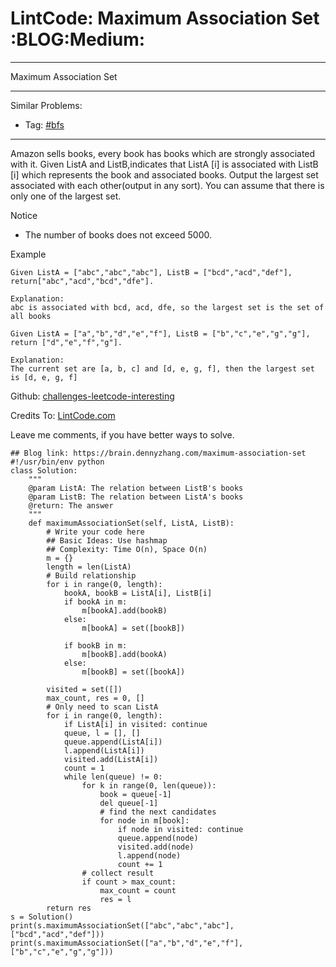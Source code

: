 # LintCode: Maximum Association Set     :BLOG:Medium:


---

Maximum Association Set  

---

Similar Problems:  
-   Tag: [#bfs](https://brain.dennyzhang.com/tag/bfs)

---

Amazon sells books, every book has books which are strongly associated with it. Given ListA and ListB,indicates that ListA [i] is associated with ListB [i] which represents the book and associated books. Output the largest set associated with each other(output in any sort). You can assume that there is only one of the largest set.  

Notice  
-   The number of books does not exceed 5000.

Example  

    Given ListA = ["abc","abc","abc"], ListB = ["bcd","acd","def"], return["abc","acd","bcd","dfe"].
    
    Explanation:
    abc is associated with bcd, acd, dfe, so the largest set is the set of all books

    Given ListA = ["a","b","d","e","f"], ListB = ["b","c","e","g","g"], return ["d","e","f","g"].
    
    Explanation:
    The current set are [a, b, c] and [d, e, g, f], then the largest set is [d, e, g, f]

Github: [challenges-leetcode-interesting](https://github.com/DennyZhang/challenges-leetcode-interesting/tree/master/maximum-association-set)  

Credits To: [LintCode.com](http://www.lintcode.com/en/problem/maximum-association-set/)  

Leave me comments, if you have better ways to solve.  

    ## Blog link: https://brain.dennyzhang.com/maximum-association-set
    #!/usr/bin/env python
    class Solution:
        """
        @param ListA: The relation between ListB's books
        @param ListB: The relation between ListA's books
        @return: The answer
        """
        def maximumAssociationSet(self, ListA, ListB):
            # Write your code here
            ## Basic Ideas: Use hashmap
            ## Complexity: Time O(n), Space O(n)
            m = {}
            length = len(ListA)
            # Build relationship
            for i in range(0, length):
                bookA, bookB = ListA[i], ListB[i]
                if bookA in m:
                    m[bookA].add(bookB)
                else:
                    m[bookA] = set([bookB])
    
                if bookB in m:
                    m[bookB].add(bookA)
                else:
                    m[bookB] = set([bookA])
    
            visited = set([])
            max_count, res = 0, []
            # Only need to scan ListA
            for i in range(0, length):
                if ListA[i] in visited: continue
                queue, l = [], []
                queue.append(ListA[i])
                l.append(ListA[i])
                visited.add(ListA[i])
                count = 1
                while len(queue) != 0:
                    for k in range(0, len(queue)):
                        book = queue[-1]
                        del queue[-1]
                        # find the next candidates
                        for node in m[book]:
                            if node in visited: continue
                            queue.append(node)
                            visited.add(node)
                            l.append(node)
                            count += 1
                    # collect result
                    if count > max_count:
                        max_count = count
                        res = l
            return res
    s = Solution()
    print(s.maximumAssociationSet(["abc","abc","abc"], ["bcd","acd","def"]))
    print(s.maximumAssociationSet(["a","b","d","e","f"], ["b","c","e","g","g"]))
